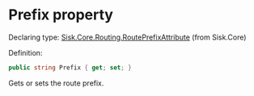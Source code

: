 <!--

Copyrights 2023 Sisk Framework - CypherPotato
Published under MIT license

!!! DO NOT EDIT THIS FILE !!!
This file was generated by a tool in the Sisk package. To edit the information in this documentation,
edit the XML documentation present in the Sisk source code.

-->


# Prefix property

Declaring type: [Sisk.Core.Routing.RoutePrefixAttribute](/spec/Sisk.Core.Routing.RoutePrefixAttribute.md) (from Sisk.Core)


Definition:

```cs
public string Prefix { get; set; }
```

Gets or sets the route prefix.

